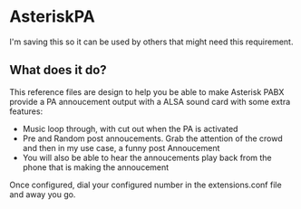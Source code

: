 # AsteriskPA

I'm saving this so it can be used by others that might need this requirement.

## What does it do?

This reference files are design to help you be able to make Asterisk PABX provide a PA annoucement output with a ALSA sound card with some extra features:
 - Music loop through, with cut out when the PA is activated
 - Pre and Random post annoucements. Grab the attention of the crowd and then in my use case, a funny post Annoucement
 - You will also be able to hear the annoucements play back from the phone that is making the annoucement
 
Once configured, dial your configured number in the extensions.conf file and away you go.
